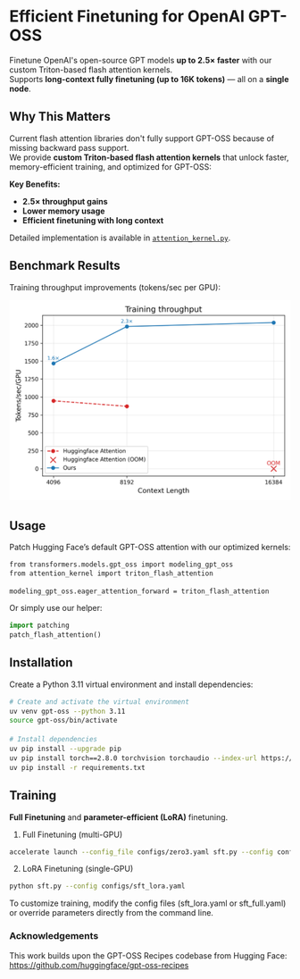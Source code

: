# Efficient Finetuning for OpenAI GPT-OSS

Finetune OpenAI's open-source GPT models **up to 2.5× faster** with our custom Triton-based flash attention kernels.  
Supports **long-context fully finetuning (up to 16K tokens)** — all on a **single node**.  

## Why This Matters

Current flash attention libraries don't fully support GPT-OSS because of missing backward pass support.  
We provide **custom Triton-based flash attention kernels** that unlock faster, memory-efficient training, and optimized for GPT-OSS:  

**Key Benefits:**
  - **2.5× throughput gains**  
  - **Lower memory usage**  
  - **Efficient finetuning with long context**  

Detailed implementation is available in [`attention_kernel.py`](./attention_kernel.py).  

## Benchmark Results

Training throughput improvements (tokens/sec per GPU):  

![Throughput Benchmark](benchmarks/throughput.png)  

## Usage

Patch Hugging Face’s default GPT-OSS attention with our optimized kernels:

```
from transformers.models.gpt_oss import modeling_gpt_oss
from attention_kernel import triton_flash_attention

modeling_gpt_oss.eager_attention_forward = triton_flash_attention
```

Or simply use our helper:

```python
import patching
patch_flash_attention()
```

## Installation

Create a Python 3.11 virtual environment and install dependencies:

```sh
# Create and activate the virtual environment
uv venv gpt-oss --python 3.11
source gpt-oss/bin/activate

# Install dependencies
uv pip install --upgrade pip
uv pip install torch==2.8.0 torchvision torchaudio --index-url https://download.pytorch.org/whl/test/cu128
uv pip install -r requirements.txt
```


## Training

**Full Finetuning** and **parameter-efficient (LoRA)** finetuning.


1. Full Finetuning (multi-GPU)

```sh
accelerate launch --config_file configs/zero3.yaml sft.py --config configs/sft_full.yaml
```

2. LoRA Finetuning (single-GPU)
```sh
python sft.py --config configs/sft_lora.yaml
```

To customize training, modify the config files (sft_lora.yaml or sft_full.yaml) or override parameters directly from the command line.

### Acknowledgements

This work builds upon the GPT-OSS Recipes codebase from Hugging Face:
https://github.com/huggingface/gpt-oss-recipes